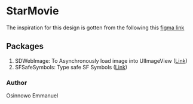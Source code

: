 # StarMovie

The inspiration for this design is gotten from the following this [figma link](https://www.figma.com/file/97CnfI1J9mClBn2SfQl35i/Star-Movie-UI-Kit-(Community)?node-id=72%3A2644)

## Packages

1. SDWebImage: To Asynchronously load image into UIImageView ([Link](https://github.com/SDWebImage/SDWebImage))
2. SFSafeSymbols: Type safe SF Symbols ([Link](https://github.com/SFSafeSymbols/SFSafeSymbols))

### Author
Osinnowo Emmanuel
